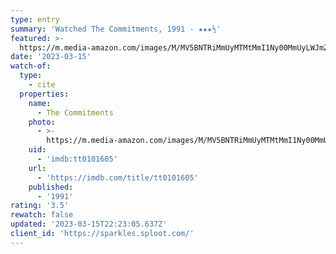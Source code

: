 ```yaml
---
type: entry
summary: 'Watched The Commitments, 1991 - ★★★½'
featured: >-
  https://m.media-amazon.com/images/M/MV5BNTRiMmUyMTMtMmI1Ny00MmUyLWJmZGUtNDVhMWMxNDA3OGNiXkEyXkFqcGdeQXVyMTMxODk2OTU@._V1_SX300.jpg
date: '2023-03-15'
watch-of:
  type:
    - cite
  properties:
    name:
      - The Commitments
    photo:
      - >-
        https://m.media-amazon.com/images/M/MV5BNTRiMmUyMTMtMmI1Ny00MmUyLWJmZGUtNDVhMWMxNDA3OGNiXkEyXkFqcGdeQXVyMTMxODk2OTU@._V1_SX300.jpg
    uid:
      - 'imdb:tt0101605'
    url:
      - 'https://imdb.com/title/tt0101605'
    published:
      - '1991'
rating: '3.5'
rewatch: false
updated: '2023-03-15T22:23:05.637Z'
client_id: 'https://sparkles.sploot.com/'
---
```


